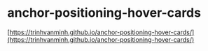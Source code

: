# anchor-positioning-hover-cards

[https://trinhvanminh.github.io/anchor-positioning-hover-cards/](https://trinhvanminh.github.io/anchor-positioning-hover-cards/)
